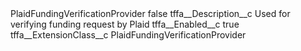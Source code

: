 <?xml version="1.0" encoding="UTF-8"?>
<CustomMetadata xmlns="http://soap.sforce.com/2006/04/metadata" xmlns:xsi="http://www.w3.org/2001/XMLSchema-instance" xmlns:xsd="http://www.w3.org/2001/XMLSchema">
    <label>PlaidFundingVerificationProvider</label>
    <protected>false</protected>
    <values>
        <field>tffa__Description__c</field>
        <value xsi:type="xsd:string">Used for verifying funding request by Plaid</value>
    </values>
    <values>
        <field>tffa__Enabled__c</field>
        <value xsi:type="xsd:boolean">true</value>
    </values>
    <values>
        <field>tffa__ExtensionClass__c</field>
        <value xsi:type="xsd:string">PlaidFundingVerificationProvider</value>
    </values>
</CustomMetadata>
